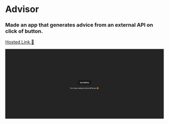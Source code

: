 # Advisor

### Made an app that generates advice from an external API on click of button.

[Hosted Link 🚀](https://advisor-opal.vercel.app/)

![Screenshot of Advisor](image-1.png)